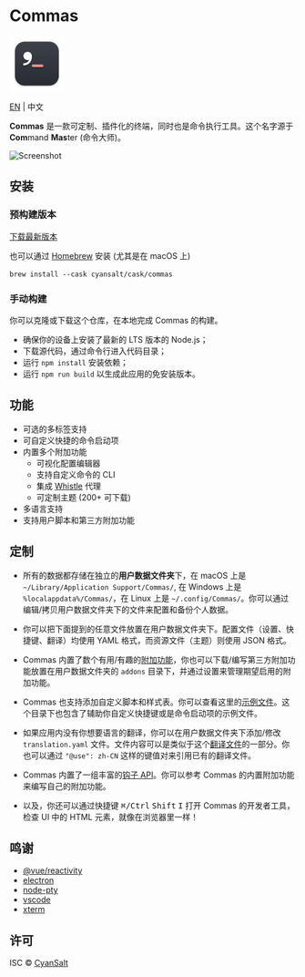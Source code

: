 # Commas

<img src="https://raw.githubusercontent.com/CyanSalt/commas/master/resources/images/icon.png" width="96">

[EN](../README.md) | 中文

**Commas** 是一款可定制、插件化的终端，同时也是命令执行工具。这个名字源于 **Com**mand **Mas**ter (命令大师)。

![Screenshot](https://user-images.githubusercontent.com/5101076/212865459-f6c16a72-7c1e-4efb-a179-1109c8c5e3a5.png)

## 安装

### 预构建版本

[下载最新版本](https://github.com/CyanSalt/commas/releases)

也可以通过 [Homebrew](https://brew.sh/) 安装 (尤其是在 macOS 上)

```shell
brew install --cask cyansalt/cask/commas
```

### 手动构建

你可以克隆或下载这个仓库，在本地完成 Commas 的构建。
  - 确保你的设备上安装了最新的 LTS 版本的 Node.js；
  - 下载源代码，通过命令行进入代码目录；
  - 运行 `npm install` 安装依赖；
  - 运行 `npm run build` 以生成此应用的免安装版本。

## 功能

- 可选的多标签支持
- 可自定义快捷的命令启动项
- 内置多个附加功能
  - 可视化配置编辑器
  - 支持自定义命令的 CLI
  - 集成 [Whistle](https://github.com/avwo/whistle) 代理
  - 可定制主题 (200+ 可下载)
- 多语言支持
- 支持用户脚本和第三方附加功能

## 定制

- 所有的数据都存储在独立的**用户数据文件夹**下，在 macOS 上是 `~/Library/Application Support/Commas/`, 在 Windows 上是 `%localappdata%/Commas/`，在 Linux 上是 `~/.config/Commas/`。你可以通过编辑/拷贝用户数据文件夹下的文件来配置和备份个人数据。

- 你可以把下面提到的任意文件放置在用户数据文件夹下。配置文件（设置、快捷键、翻译）均使用 YAML 格式，而资源文件（主题）则使用 JSON 格式。

- Commas 内置了数个有用/有趣的[附加功能](https://github.com/CyanSalt/commas/tree/master/addons)，你也可以下载/编写第三方附加功能放置在用户数据文件夹的 `addons` 目录下，并通过设置来管理期望启用的附加功能。

- Commas 也支持添加自定义脚本和样式表。你可以查看这里的[示例文件](https://github.com/CyanSalt/commas/tree/master/resources/examples)。这个目录下也包含了辅助你自定义快捷键或是命令启动项的示例文件。

- 如果应用内没有你想要语言的翻译，你可以在用户数据文件夹下添加/修改 `translation.yaml` 文件。文件内容可以是类似于这个[翻译文件](https://github.com/CyanSalt/commas/blob/master/resources/locales/zh-CN.json)的一部分。你也可以通过 `"@use": zh-CN` 这样的键值对来引用已有的翻译文件。

- Commas 内置了一组丰富的[钩子 API](https://github.com/CyanSalt/commas/tree/master/api)。你可以参考 Commas 的内置附加功能来编写自己的附加功能。

- 以及，你还可以通过快捷键 <kbd>&#8984;/Ctrl</kbd> <kbd>Shift</kbd> <kbd>I</kbd> 打开 Commas 的开发者工具，检查 UI 中的 HTML 元素，就像在浏览器里一样！

## 鸣谢

- [@vue/reactivity](https://github.com/vuejs/vue-next/tree/master/packages/reactivity)
- [electron](https://github.com/electron/electron)
- [node-pty](https://github.com/microsoft/node-pty)
- [vscode](https://github.com/microsoft/vscode)
- [xterm](https://github.com/xtermjs/xterm.js)

## 许可

ISC &copy; [CyanSalt](https://github.com/CyanSalt)
